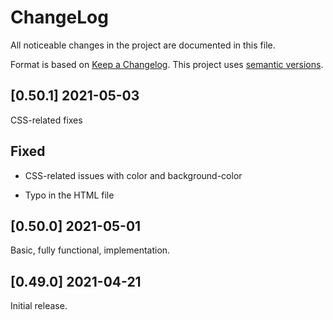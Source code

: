 ChangeLog
=========

All noticeable changes in the project  are documented in this file.

Format is based on [Keep a Changelog](https://keepachangelog.com/en/1.0.0/).
This project uses [semantic versions](https://semver.org/spec/v2.0.0.html).

## [0.50.1] 2021-05-03

CSS-related fixes

## Fixed

* CSS-related issues with color and background-color

* Typo in the HTML file

## [0.50.0] 2021-05-01

Basic, fully functional, implementation.

## [0.49.0] 2021-04-21

Initial release.
